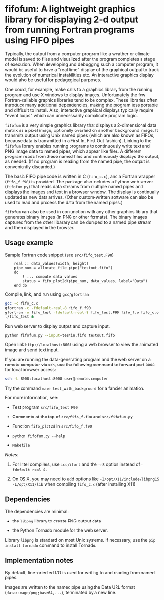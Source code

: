# fifofum: A lightweight graphics library for displaying 2-d output from running Fortran programs using FIFO pipes

Typically, the output from a computer program like a weather or climate model is saved to files and visualized after the program completes
a stage of execution. When developing and debugging such a computer program, it would be useful to have a "real time" display of the graphical output
to track the evolution of numerical instabilities etc. An interactive
graphics display would also be useful for pedagogical purposes.

One could, for example, make calls to a graphics library from the
running program and use X windows to display images. Unfortunately
the few Fortran-callable graphics libraries tend to be
complex. These libraries often introduce  many additional
dependencies, making the program less portable and difficult to install.
Also, interactive graphical displays typically require "event loops" which can unnecessarily complicate program logic.

`fifofum` is a very simple graphics library that displays a
2-dimensional data matrix as a pixel image, optionally overlaid on another
background image. It transmits output using Unix named pipes (which are also known as FIFOs, because data is transmitted in a
First In, First Out fashion).  Linking to the `fifofum` library enables running programs to continuously
write text and PNG image data to named pipes, which appear like files.
A different program reads from these named files and continuously displays the output, as needed.
(If no program is reading from the named pipe, the output is conveniently discarded.)

The basic FIFO pipe code is written in C (`fifo_c.c`), and a Fortran wrapper (`fifo_f.f90`) is provided. 
The package also includes a Python web server (`fifofum.py`) that reads data streams from multiple named pipes
and displays the images and text in a browser window. The display is continually updated as new data arrives.
(Other custom-written software can also be used to read and process the data from the named pipes.)

`fifofum` can also be used in conjunction with any other graphics library that
generates binary images (in PNG or other formats). The binary images
captured from the other libarary can be dumped to a named pipe stream
and then displayed in the browser.

## Usage example


Sample Fortran code snippet (see `src/fifo_test.F90`)

```FORTRAN
    real :: data_values(width, height)
    pipe_num = allocate_file_pipe("testout.fifo")
    do
	    ! ... compute data values
        status = fifo_plot2d(pipe_num, data_values, label="Data")
    end do
```
	
Compile, link, and run using `gcc/gfortran`

```sh
gcc -c fifo_c.c
gfortran -c -fdefault-real-8 fifo_f.f90
gfortran -o fifo_test -fdefault-real-8 fifo_test.F90 fifo_f.o fifo_c.o -lpng
./fifo_test &
```

Run web server to display output and capture input.

```sh
python fifofum.py --input=testin.fifo testout.fifo
```

Open link `http://localhost:8008` using a web browser to view the animated image and send text input.

If you are running the data-generating program and the web server on a remote computer via `ssh`, use the following
command to forward port `8008` for local browser access:

```sh
ssh -L 8008:localhost:8008 user@remote.computer
```

Try the command `make test_with_background` for a fancier animation.

For more information, see:

 - Test program `src/fifo_test.F90`

 - Comments at the top of `src/fifo_f.f90` and `src/fifofum.py`

 - Function `fifo_plot2d` in  ``src/fifo_f.f90``

 - `python fifofum.py --help`

- `Makefile`



*Notes:*

1. For Intel compilers, use `icc/ifort` and the `-r8` option instead of `-fdefault-real-8`.
 
2. On OS X, you may need to add options like `-I/opt/X11/include/libpng15 -L/opt/X11/lib` when compiling `fifo_c.c` (after installing X11)


## Dependencies


The dependencies are minimal:

 * the `libpng` library to create PNG output data

 * the Python Tornado module for the web server.

Library `libpng` is standard on most Unix systems. If necessary, use the `pip install tornado` command to install Tornado.


## Implementation notes

By default, line-oriented I/O is used for writing to and reading from named pipes.

Images are written to the named pipe using the Data URL format (`data:image/png;base64,...`), terminated by a new line.


